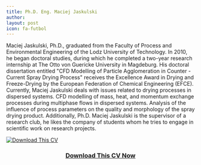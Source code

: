 ```yaml
---
title: Ph.D. Eng. Maciej Jaskulski
author:
layout: post
icon: fa-futbol
---
```

Maciej Jaskulski, Ph.D., graduated from the Faculty of Process and Environmental Engineering of the Lodz University of Technology. In 2010, he began doctoral studies, during which he completed a two-year research internship at The Otto von Guericke University in Magdeburg. His doctoral dissertation entitled "CFD Modelling of Particle Agglomeration in Counter - Current Spray Drying Process" receives the Excellence Award in Drying and Freeze-Drying by the European Federation of Chemical Engineering (EFCE). Currently, Maciej Jaskulski deals with issues related to drying processes in dispersed systems. CFD modelling of mass, heat, and momentum exchange processes during multiphase flows in dispersed systems. Analysis of the influence of process parameters on the quality and morphology of the spray drying product. Additionally, Ph.D. Maciej Jaskulski is the supervisor of a research club, he likes the company of students whom he tries to engage in scientific work on research projects.


<div class="row">
	<div class="image centered">
		<a href="{{ 'downloads/example.pdf' | relative_url }}" download="cv_someone">
			<img src="{{ 'assets/images/cv.png' | relative_url }}" alt="Download This CV">
			<header>
				<h3>Download This CV Now</h3>
			</header>
		</a>
	</div>
</div>
